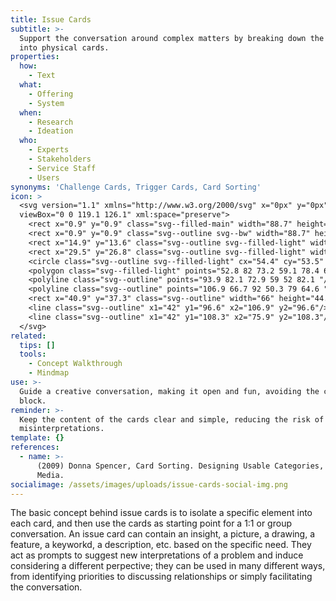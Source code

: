 ```yaml
---
title: Issue Cards
subtitle: >-
  Support the conversation around complex matters by breaking down the subject
  into physical cards.
properties:
  how:
    - Text
  what:
    - Offering
    - System
  when:
    - Research
    - Ideation
  who:
    - Experts
    - Stakeholders
    - Service Staff
    - Users
synonyms: 'Challenge Cards, Trigger Cards, Card Sorting'
icon: >
  <svg version="1.1" xmlns="http://www.w3.org/2000/svg" x="0px" y="0px"
  viewBox="0 0 119.1 126.1" xml:space="preserve">
    <rect x="0.9" y="0.9" class="svg--filled-main" width="88.7" height="98.4"/>
    <rect x="0.9" y="0.9" class="svg--outline svg--bw" width="88.7" height="98.4"/>
    <rect x="14.9" y="13.6" class="svg--outline svg--filled-light" width="88.7" height="98.4"/>
    <rect x="29.5" y="26.8" class="svg--outline svg--filled-light" width="88.7" height="98.4"/>
    <circle class="svg--outline svg--filled-light" cx="54.4" cy="53.5" r="5"/>
    <polygon class="svg--filled-light" points="52.8 82 73.2 59.1 78.4 64.8 92.2 50.3 105.9 65.3 106.3 82 "/>
    <polyline class="svg--outline" points="93.9 82.1 72.9 59 52 82.1 "/>
    <polyline class="svg--outline" points="106.9 66.7 92 50.3 79 64.6 "/>
    <rect x="40.9" y="37.3" class="svg--outline" width="66" height="44.8"/>
    <line class="svg--outline" x1="42" y1="96.6" x2="106.9" y2="96.6"/>
    <line class="svg--outline" x1="42" y1="108.3" x2="75.9" y2="108.3"/>
  </svg>
related:
  tips: []
  tools:
    - Concept Walkthrough
    - Mindmap
use: >-
  Guide a creative conversation, making it open and fun, avoiding the creative
  block.
reminder: >-
  Keep the content of the cards clear and simple, reducing the risk of bias and
  misinterpretations.
template: {}
references:
  - name: >-
      (2009) Donna Spencer, Card Sorting. Designing Usable Categories, Rosenfeld
      Media.
socialimage: /assets/images/uploads/issue-cards-social-img.png
---
```

The basic concept behind issue cards is to isolate a specific element into each card, and then use the cards as starting point for a 1:1 or group conversation. An issue card can contain an insight, a picture, a drawing, a feature, a keyworkd, a description, etc. based on the specific need. They act as prompts to suggest new interpretations of a problem and induce considering a different perpective; they can be used in many different ways, from identifying priorities to discussing relationships or simply facilitating the conversation.
